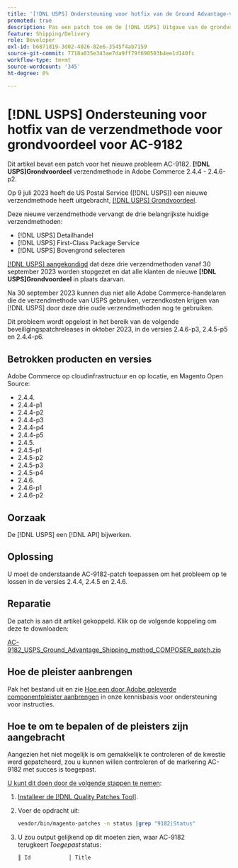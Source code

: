 ```yaml
---
title: '[!DNL USPS] Ondersteuning voor hotfix van de Ground Advantage-verzendmethode voor AC-9182'
promoted: true
description: Pas een patch toe om de [!DNL USPS] Uitgave van de grondvoordeel-verzendmethode AC-9182 voor Adobe Commerce 2.4.4 - 2.4.6-p2.
feature: Shipping/Delivery
role: Developer
exl-id: b6871d19-3d02-4026-82e6-3545f4ab7159
source-git-commit: 7718a835e343ae7da9ff79f690503b4ee1d140fc
workflow-type: tm+mt
source-wordcount: '345'
ht-degree: 0%

---
```


# [!DNL USPS] Ondersteuning voor hotfix van de verzendmethode voor grondvoordeel voor AC-9182

Dit artikel bevat een patch voor het nieuwe probleem AC-9182. **[!DNL USPS]Grondvoordeel** verzendmethode in Adobe Commerce 2.4.4 - 2.4.6-p2.

Op 9 juli 2023 heeft de US Postal Service ([!DNL USPS]) een nieuwe verzendmethode heeft uitgebracht, [[!DNL USPS] Grondvoordeel](https://www.usps.com/ship/ground-advantage.htm).

Deze nieuwe verzendmethode vervangt de drie belangrijkste huidige verzendmethoden:

* [!DNL USPS] Detailhandel
* [!DNL USPS] First-Class Package Service
* [!DNL USPS] Bovengrond selecteren

[[!DNL USPS] aangekondigd](https://faq.usps.com/s/article/USPS-Ground-Advantage#how_it_works) dat deze drie verzendmethoden vanaf 30 september 2023 worden stopgezet en dat alle klanten de nieuwe **[!DNL USPS]Grondvoordeel** in plaats daarvan.

Na 30 september 2023 kunnen dus niet alle Adobe Commerce-handelaren die de verzendmethode van USPS gebruiken, verzendkosten krijgen van [!DNL USPS] door deze drie oude verzendmethoden nog te gebruiken.

Dit probleem wordt opgelost in het bereik van de volgende beveiligingspatchreleases in oktober 2023, in de versies 2.4.6-p3, 2.4.5-p5 en 2.4.4-p6.

## Betrokken producten en versies

Adobe Commerce op cloudinfrastructuur en op locatie, en Magento Open Source:

* 2.4.4.
* 2.4.4-p1
* 2.4.4-p2
* 2.4.4-p3
* 2.4.4-p4
* 2.4.4-p5
* 2.4.5.
* 2.4.5-p1
* 2.4.5-p2
* 2.4.5-p3
* 2.4.5-p4
* 2.4.6.
* 2.4.6-p1
* 2.4.6-p2

## Oorzaak

De [!DNL USPS] een [!DNL API] bijwerken.

## Oplossing

U moet de onderstaande AC-9182-patch toepassen om het probleem op te lossen in de versies 2.4.4, 2.4.5 en 2.4.6.

## Reparatie

De patch is aan dit artikel gekoppeld. Klik op de volgende koppeling om deze te downloaden:

[AC-9182_USPS_Ground_Advantage_Shipping_method_COMPOSER_patch.zip](assets/AC-9182_USPS_Ground_Advantage_shipping_method_COMPOSER_patch.zip)

## Hoe de pleister aanbrengen

Pak het bestand uit en zie [Hoe een door Adobe geleverde componentpleister aanbrengen](https://experienceleague.adobe.com/docs/commerce-knowledge-base/kb/how-to/how-to-apply-a-composer-patch-provided-by-magento.html) in onze kennisbasis voor ondersteuning voor instructies.

## Hoe te om te bepalen of de pleisters zijn aangebracht

Aangezien het niet mogelijk is om gemakkelijk te controleren of de kwestie werd gepatcheerd, zou u kunnen willen controleren of de markering AC-9182 met succes is toegepast.

<u>U kunt dit doen door de volgende stappen te nemen</u>:

1. [Installeer de [!DNL Quality Patches Tool]](https://experienceleague.adobe.com/docs/commerce-operations/tools/quality-patches-tool/usage.html).
1. Voer de opdracht uit:

   ```bash
   vendor/bin/magento-patches -n status |grep "9182|Status"
   ```

1. U zou output gelijkend op dit moeten zien, waar AC-9182 terugkeert *Toegepast* status:

   ```bash
   ║ Id            │ Title                                                        │ Category        │ Origin                 │ Status      │ Details                                          ║ ║ N/A           │ ../m2-hotfixes/AC-9182_USPS_Ground_Advantage_shipping_method_COMPOSER_patch.patch      │ Other           │ Local                  │ Applied     │ Patch type: Custom                                
   ```
